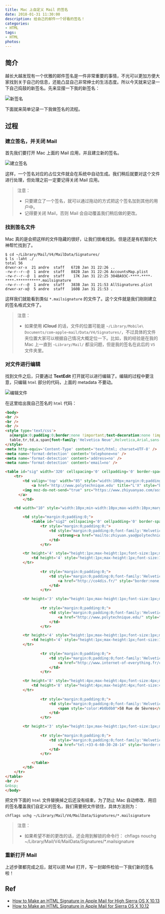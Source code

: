 ```yaml
---
title: Mac 上自定义 Mail 的签名
date: 2018-01-31 11:30:00
description: 给自己的邮件一个好看的签名！
categories:
- HTML
tags:
- HTML
photos:
---
```


## 简介

越长大越发现有一个优雅的邮件签名是一件非常重要的事情，不光可以更加方便大家找到关于自己的信息，还能凸显自己非常绅士的生活态度。所以今天就来记录一下自己捣鼓的新签名。先来显摆一下我的新签名：

![新签名](https://zhiyuanyaoj.github.io/assets/images/X/mac_mail_sign.png)

下面就来简单记录一下我做签名的流程。

## 过程

### 建立签名，并关闭 Mail

首先我们要打开 Mac 上面的 Mail 应用，并且建立新的签名。

![建立签名](http://cloudfront.coneybeare.me/blog/assets/2017-09-30-how-to-make-an-html-signature-in-apple-mail-for-high-sierra-os-x-10-dot-13/2-30235d0ba15f785bfb7340d0109d4b57.jpg)

这样，一个签名对应的占位文件就会在系统中自动生成。我们稍后就要对这个文件进行处理，但处理之前一定要记得关闭 Mail 应用。

> 注意：
> - 只要建立了一个签名，就可以通过拖动的方式把这个签名加到其他的用户中。
> - 记得要关闭 Mail，否则 Mail 会自动覆盖我们稍后做的更改。

### 找到签名文件

Mac 真的是会把这样的文件隐藏的很好，让我们很难找到。但是还是有机智的大神帮忙找到了。

```shell
$ cd ~/Library/Mail/V4/MailData/Signatures/
$ ls -laht ./
total 56
drwxr-xr-x  21 andre  staff   672B Jan 31 22:26 ..
-rw-r--r--@  1 andre  staff   882B Jan 31 22:26 AccountsMap.plist
-rw-r--r--@  1 andre  staff    17K Jan 31 22:25 304BA93C-****-****-****-***********.mailsignature
-rw-r--r--@  1 andre  staff   383B Jan 31 21:53 AllSignatures.plist
drwxr-xr-x@  5 andre  staff   160B Jan 31 21:53 .
```

这样我们就能看到类似 `*.mailsignature` 的文件了。这个文件就是我们刚刚建立的签名格式文件了。

> 注意：
> - 如果使用 **iCloud** 的话，文件的位置可能是 `~/Library/Mobile\ Documents/com~apple~mail/Data/V4/Signatures/`，不过具体的文件夹位置大家可以根据自己情况大概定位一下。比如，我的经验是在我的 Mac 上一直到 `~Library/Mail/` 都没问题，但是我的签名在此后的 `V5` 文件夹里。

### 对文件进行编辑

找到文件之后，只要通过 **TextEdit** 打开就可以进行编辑了。编辑的过程中要注意，只编辑 `html` 部分的代码，上面的 metadata 不要动。

![编辑文件](http://cloudfront.coneybeare.me/blog/assets/2017-09-30-how-to-make-an-html-signature-in-apple-mail-for-high-sierra-os-x-10-dot-13/7-5fd8e01b4d97e8ccadf22801bb6965a5.jpg)

在这里给出我自己签名的 `html` 代码：

```html
<body>
<br />
<br />
<br />
<style type='text/css'>
  a{margin:0;padding:0;border:none !important;text-decoration:none !important;}
  table,tr,td,a,span{font-family:'Helvetica Neue',Helvetica,Arial,sans-serif;}
</style>
<meta http-equiv='Content-Type' content='text/html; charset=UTF-8' />
<meta name='format-detection' content='telephone=no' />
<meta name='format-detection' content='address=no' />
<meta name='format-detection' content='email=no' />

<table id="sig" width='320' cellspacing='0' cellpadding='0' border-spacing='0' style="width:320px;margin:0;padding:0;">
    <tr>
        <td valign='top' width="85" style="width:100px;margin:0;padding:0;vertical-align:top;">
            <a href='http://www.polytechnique.edu' title="L'X" style="border:none;text-decoration:none;">
        <img moz-do-not-send="true" src="https://www.zhiyuanyao.com/assets/images/x_logo_vert.png" alt="L'X" width='82' height='105' style="border:none;width:82px;height:105px;display:block;">
      </a>
        </td>

    <td width="10" style="width:10px;min-width:10px;max-width:10px;margin:0;padding:0;">&nbsp;</td>

        <td style="margin:0;padding:0;">
            <table id="sig2" cellspacing='0' cellpadding='0' border-spacing='0' style="padding:0;margin:0;font-family:'Helvetica Neue',Helvetica,Arial,sans-serif;font-size:12px;mso-line-height-rule:exactly;line-height:14px;color:#b0b0b0;border-collapse:collapse;-webkit-text-size-adjust:none;">
                <tr style="margin:0;padding:0;">
                    <td style="margin:0;padding:0;font-family:'Helvetica Neue',Helvetica,Arial,sans-serif;white-space:nowrap;">
                        <strong><a href="mailto:zhiyuan.yao@polytechnique.edu " style="border:none;text-decoration:none;color:#049cdb;"><span style="color:#049cdb">Zhiyuan YAO</span></a></strong>
                    </td>
                </tr>

        <tr height='4' style="height:1px;max-height:1px;font-size:1px;mso-line-height-rule:exactly;line-height:1px;">
            <td height='4' style="height:1px;max-height:1px;font-size:1px;mso-line-height-rule:exactly;line-height:1px;">&nbsp;</td>
        </tr>
        
                <tr style="margin:0;padding:0;">
                    <td style="margin:0;padding:0;font-family:'Helvetica Neue',Helvetica,Arial,sans-serif;white-space:nowrap;">
                        <a href="http://co4dis.fr/" style="border:none;text-decoration:none;color:#b0b0b0;"><span style="color:#b0b0b0">Graduate Degree | IoT - Innovation and Management</span></a>
                    </td>
                </tr>

        <tr height='3' style="height:1px;max-height:1px;font-size:1px;mso-line-height-rule:exactly;line-height:1px;"></tr>
        
                <tr style="margin:0;padding:0;">
                    <td style="margin:0;padding:0;font-family:'Helvetica Neue',Helvetica,Arial,sans-serif;white-space:nowrap;">
                        <a href="http://www.polytechnique.edu/" style="border:none;text-decoration:none;color:#b0b0b0;"><span style="color:#b0b0b0">Ecole Polytechnique</span></a>
                    </td>
                </tr>

        <tr height='4' style="height:1px;max-height:1px;font-size:1px;mso-line-height-rule:exactly;line-height:1px;">
            <td height='4' style="height:1px;max-height:1px;font-size:1px;mso-line-height-rule:exactly;line-height:1px;">&nbsp;</td>
        </tr>
        
                <tr style="margin:0;padding:0;">
                    <td style="margin:0;padding:0;font-family:'Helvetica Neue',Helvetica,Arial,sans-serif;white-space:nowrap;">
                        <a href="http://www.internet-of-everything.fr/category/pirl/" style="border:none;text-decoration:none;color:#b0b0b0;"><span style="color:#b0b0b0">CISCO | PIRL Researcher</span></a>
                    </td>
                </tr>

        <tr height='8' style="height:4px;max-height:4px;font-size:4px;mso-line-height-rule:exactly;line-height:4px;">
            <td height='8' style="height:4px;max-height:4px;font-size:4px;mso-line-height-rule:exactly;line-height:4px;">&nbsp;</td>
        </tr>
        
                <tr style="margin:0;padding:0;">
                    <td style="margin:0;padding:0;font-family:'Helvetica Neue',Helvetica,Arial,sans-serif;white-space:nowrap;">
                        <span style="color:#b0b0b0">58 Rue de Sèvres</span> <span style="color:#e0e0e0">&bull;</span> <span style="color:#b0b0b0">75007 Paris</span> <span style="color:#e0e0e0">&bull;</span> <span style="color:#b0b0b0">FRANCE</span>
                    </td>
                </tr>

        <tr height='3' style="height:1px;max-height:1px;font-size:1px;mso-line-height-rule:exactly;line-height:1px;"></tr>
        
                <tr style="margin:0;padding:0;">
                    <td style="margin:0;padding:0;font-family:'Helvetica Neue',Helvetica,Arial,sans-serif;white-space:nowrap;">
                        <a href="tel:+33-6-60-30-28-14" style="border:none;text-decoration:none;color:#b0b0b0;"><span style="color:#b0b0b0">+33 6 60 30 28 14</span></a> <span style="color:#e0e0e0">&bull;</span> <a href="https://www.zhiyuanyao.com" style="border:none;text-decoration:none;color:#b0b0b0;"><span style="color:#b0b0b0">zhiyuanyao.com</span></a>
                    </td>
                </tr>

            </table>
        </td>
    </tr>
</table>
<br />
&nbsp;
</body>
```

把文件下面的 `html` 文件替换掉之后还没有结束，为了防止 Mac 自动修改、用旧的签名覆盖我们自定义的签名，我们需要把文件锁住，具体方法则为：

```shell
chflags uchg ~/Library/Mail/V4/MailData/Signatures/*.mailsignature
```

> 注意：
> - 如果希望不断的更改的话，还会用到解锁的命令行：
>       chflags nouchg ~/Library/Mail/V4/MailData/Signatures/*.mailsignature

### 重新打开 Mail

上述步骤都完成之后，就可以把 Mail 打开，写一封邮件检验一下我们新的签名啦！

## Ref
- [How to Make an HTML Signature in Apple Mail for High Sierra OS X 10.13](http://matt.coneybeare.me/how-to-make-an-html-signature-in-apple-mail-for-high-sierra-os-x-10-dot-13/)
- [How to Make an HTML Signature in Apple Mail for Sierra OS X 10.12](http://matt.coneybeare.me/how-to-make-an-html-signature-in-apple-mail-for-sierra-os-x-10-dot-12/)